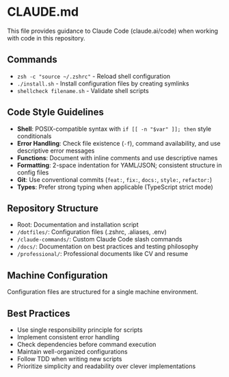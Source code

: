 # CLAUDE.md

This file provides guidance to Claude Code (claude.ai/code) when working with code in this repository.

## Commands
- `zsh -c "source ~/.zshrc"` - Reload shell configuration
- `./install.sh` - Install configuration files by creating symlinks
- `shellcheck filename.sh` - Validate shell scripts

## Code Style Guidelines
- **Shell**: POSIX-compatible syntax with `if [[ -n "$var" ]]; then` style conditionals
- **Error Handling**: Check file existence (`-f`), command availability, and use descriptive error messages
- **Functions**: Document with inline comments and use descriptive names
- **Formatting**: 2-space indentation for YAML/JSON; consistent structure in config files
- **Git**: Use conventional commits (`feat:`, `fix:`, `docs:`, `style:`, `refactor:`)
- **Types**: Prefer strong typing when applicable (TypeScript strict mode)

## Repository Structure
- Root: Documentation and installation script
- `/dotfiles/`: Configuration files (.zshrc, .aliases, .env)
- `/claude-commands/`: Custom Claude Code slash commands
- `/docs/`: Documentation on best practices and testing philosophy
- `/professional/`: Professional documents like CV and resume

## Machine Configuration
Configuration files are structured for a single machine environment.

## Best Practices
- Use single responsibility principle for scripts
- Implement consistent error handling
- Check dependencies before command execution
- Maintain well-organized configurations
- Follow TDD when writing new scripts
- Prioritize simplicity and readability over clever implementations